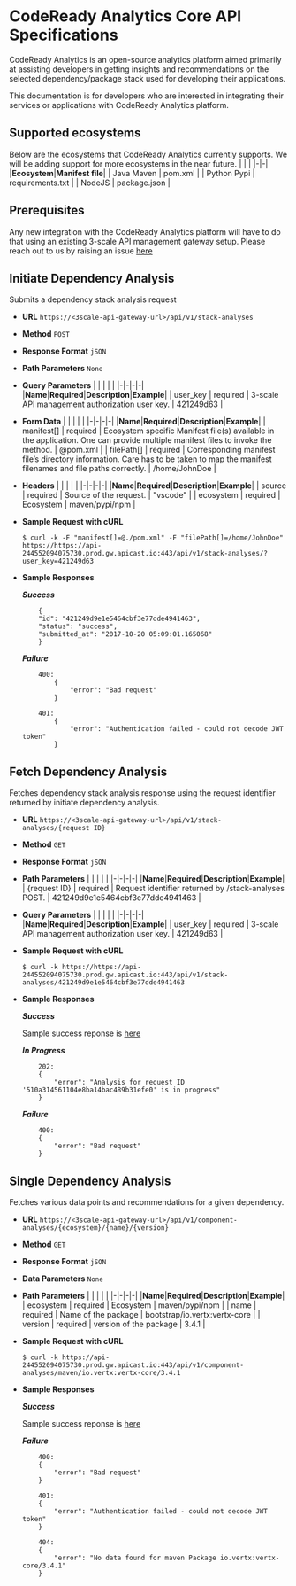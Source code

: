 # CodeReady Analytics Core API Specifications

CodeReady Analytics is an open-source analytics platform aimed primarily at assisting developers in getting insights and recommendations on the selected dependency/package stack used for developing their applications.

This documentation is for developers who are interested in integrating their services or applications with CodeReady Analytics platform.

## **Supported ecosystems**

Below are the ecosystems that CodeReady Analytics currently supports.  We will be adding support for more ecosystems in the near future.
| | |
|-|-|
|**Ecosystem**|**Manifest file**|
| Java Maven | pom.xml |
| Python Pypi | requirements.txt |
| NodeJS | package.json |

## **Prerequisites**

Any new integration with the CodeReady Analytics platform will have to do that using an existing 3-scale API management gateway setup. Please reach out to us by raising an issue [here](https://github.com/fabric8-analytics/fabric8-analytics-vscode-extension/issues)

## **Initiate Dependency Analysis**

Submits a dependency stack analysis request

- **URL**
  `https://<3scale-api-gateway-url>/api/v1/stack-analyses`

- **Method**
  `POST`

- **Response Format**
  `jSON`

- **Path Parameters**
  `None`

- **Query Parameters**
  | | | | |
  |-|-|-|-|
  |**Name**|**Required**|**Description**|**Example**|
  | user_key | required | 3-scale API management authorization user key. | 421249d63 |

- **Form Data**
  | | | | |
  |-|-|-|-|
  |**Name**|**Required**|**Description**|**Example**|
  | manifest[] | required | Ecosystem specific Manifest file(s) available in the application. One can provide multiple manifest files to invoke the method. | @pom.xml |
  | filePath[] | required | Corresponding manifest file’s directory information. Care has to be taken to map the manifest filenames and file paths correctly. | /home/JohnDoe |

- **Headers**
  | | | | |
  |-|-|-|-|
  |**Name**|**Required**|**Description**|**Example**|
  | source | required | Source of the request. | "vscode" |
  | ecosystem | required | Ecosystem | maven/pypi/npm |

- **Sample Request with cURL**

  ``` 
  $ curl -k -F "manifest[]=@./pom.xml" -F "filePath[]=/home/JohnDoe" https://https://api-244552094075730.prod.gw.apicast.io:443/api/v1/stack-analyses/?user_key=421249d63
  ```

- **Sample Responses**

  **_Success_**

    ```
        {
        "id": "421249d9e1e5464cbf3e77dde4941463",
        "status": "success",
        "submitted_at": "2017-10-20 05:09:01.165068"
        }
    ```

  **_Failure_**
    ```
        400:
            {
                "error": "Bad request"
            }
    ```

    ```
        401:
            {
                "error": "Authentication failed - could not decode JWT token"
            }
    ```

## **Fetch Dependency Analysis**

Fetches dependency stack analysis response using the request identifier returned by initiate dependency analysis.

- **URL**
  `https://<3scale-api-gateway-url>/api/v1/stack-analyses/{request ID}`

- **Method**
  `GET`

- **Response Format**
  `jSON`

- **Path Parameters**
  | | | | |
  |-|-|-|-|
  |**Name**|**Required**|**Description**|**Example**|
  | {request ID} | required | Request identifier returned by /stack-analyses POST. | 421249d9e1e5464cbf3e77dde4941463 |

- **Query Parameters**
  | | | | |
  |-|-|-|-|
  |**Name**|**Required**|**Description**|**Example**|
  | user_key | required | 3-scale API management authorization user key. | 421249d63 |

- **Sample Request with cURL**

  ``` 
  $ curl -k https://https://api-244552094075730.prod.gw.apicast.io:443/api/v1/stack-analyses/421249d9e1e5464cbf3e77dde4941463 
  ```

- **Sample Responses**

  **_Success_**

    Sample success reponse is [here](https://gist.github.com/sivaavkd/1b27d01ccd17af839c0ba634ce9de628)

  **_In Progress_**
    ```
        202:
        {
            "error": "Analysis for request ID '510a314561104e8ba14bac489b31efe0' is in progress"
        }
    ```
  **_Failure_**
    ```
        400:
        {
            "error": "Bad request"
        }
    ```

## **Single Dependency Analysis**

Fetches various data points and recommendations for a given dependency.

- **URL**
  `https://<3scale-api-gateway-url>/api/v1/component-analyses/{ecosystem}/{name}/{version}`

- **Method**
  `GET`

- **Response Format**
  `jSON`

- **Data Parameters**
  `None`

- **Path Parameters**
  | | | | |
  |-|-|-|-|
  |**Name**|**Required**|**Description**|**Example**|
  | ecosystem | required | Ecosystem | maven/pypi/npm |
  | name | required | Name of the package | bootstrap/io.vertx:vertx-core |
  | version | required | version of the package | 3.4.1 |

- **Sample Request with cURL**

  ``` 
  $ curl -k https://api-244552094075730.prod.gw.apicast.io:443/api/v1/component-analyses/maven/io.vertx:vertx-core/3.4.1
  ```

- **Sample Responses**

  **_Success_**

    Sample success reponse is [here](https://gist.github.com/sivaavkd/6b4d27bcd60e57fcba6bc9d1546eb2d2)

  **_Failure_**
    ```
        400:
        {
            "error": "Bad request"
        }
    ```
    ```
        401:
        {
            "error": "Authentication failed - could not decode JWT token"
        }
    ```
    ```
        404:
        {
            "error": "No data found for maven Package io.vertx:vertx-core/3.4.1"
        }
    ```
